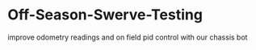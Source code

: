 # Off-Season-Swerve-Testing
improve odometry readings and on field pid control with our chassis bot
